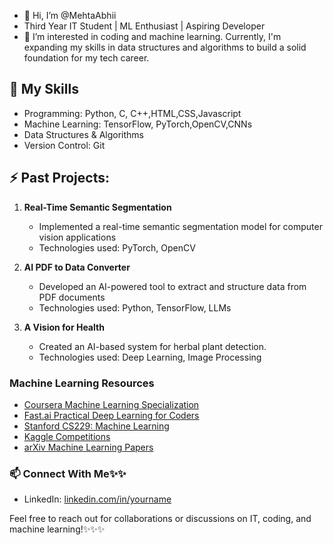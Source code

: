 - 👋 Hi, I’m @MehtaAbhii
- Third Year IT Student | ML Enthusiast | Aspiring Developer
- 👀 I’m interested in coding and machine learning. Currently, I'm expanding my skills in data structures and algorithms to build a solid foundation for my tech career.
## 🌱 My Skills
- Programming: Python, C, C++,HTML,CSS,Javascript
- Machine Learning: TensorFlow, PyTorch,OpenCV,CNNs
- Data Structures & Algorithms
- Version Control: Git
## ⚡ Past Projects:
1. **Real-Time Semantic Segmentation**
   - Implemented a real-time semantic segmentation model for computer vision applications
   - Technologies used: PyTorch, OpenCV

2. **AI PDF to Data Converter**
   - Developed an AI-powered tool to extract and structure data from PDF documents
   - Technologies used: Python, TensorFlow, LLMs

3. **A Vision for Health**
   - Created an AI-based system for herbal plant detection.
   - Technologies used: Deep Learning, Image Processing

### Machine Learning Resources
- [Coursera Machine Learning Specialization](https://www.coursera.org/specializations/machine-learning-introduction)
- [Fast.ai Practical Deep Learning for Coders](https://course.fast.ai/)
- [Stanford CS229: Machine Learning](https://cs229.stanford.edu/)
- [Kaggle Competitions](https://www.kaggle.com/competitions)
- [arXiv Machine Learning Papers](https://arxiv.org/list/cs.LG/recent)

### 📫 Connect With Me✨✨
- LinkedIn: [linkedin.com/in/yourname](https://linkedin.com/in/yourname)

Feel free to reach out for collaborations or discussions on IT, coding, and machine learning!✨✨✨
<!---
MehtaAbhii/MehtaAbhii is a ✨ special ✨ repository because its `README.md` (this file) appears on your GitHub profile.
You can click the Preview link to take a look at your changes.
--->
